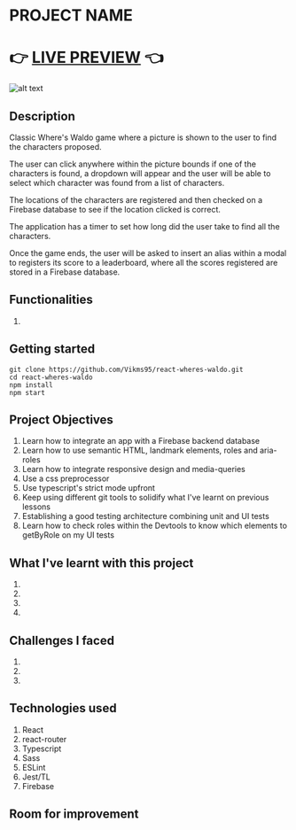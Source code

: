 # PROJECT NAME

# 👉 [LIVE PREVIEW](link) 👈

![alt text](src/assets/memolearn-preview.gif?raw=true "screenshot of memory card gameplay")

## Description
Classic Where's Waldo game where a picture is shown to the user to find the characters proposed.

The user can click anywhere within the picture bounds if one of the characters is found, a dropdown will appear and
the user will be able to select which character was found from a list of characters.

The locations of the characters are registered and then checked on a Firebase database to see if the location clicked is
correct.

The application has a timer to set how long did the user take to find all the characters.

Once the game ends, the user will be asked to insert an alias within a modal to registers its score to a leaderboard, where
all the scores registered are stored in a Firebase database.

## Functionalities

1. 


## Getting started

```
git clone https://github.com/Vikms95/react-wheres-waldo.git
cd react-wheres-waldo
npm install
npm start
```

## Project Objectives

1. Learn how to integrate an app with a Firebase backend database
2. Learn how to use semantic HTML, landmark elements, roles and aria-roles
3. Learn how to integrate responsive design and media-queries
4. Use a css preprocessor
5. Use typescript's strict mode upfront
6. Keep using different git tools to solidify what I've learnt on previous lessons
7. Establishing a good testing architecture combining unit and UI tests
8. Learn how to check roles within the Devtools to know which elements to getByRole on my UI tests


## What I've learnt with this project

1. 
2. 
3. 
4. 


## Challenges I faced 

1. 
2. 
3. 

## Technologies used

1. React
2. react-router
3. Typescript
4. Sass
5. ESLint
6. Jest/TL
7. Firebase


## Room for improvement

